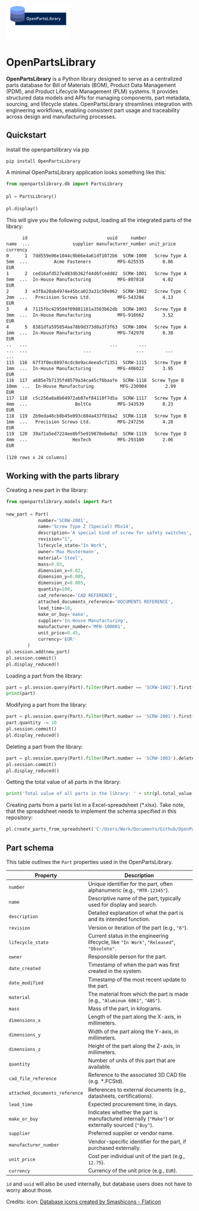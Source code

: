 
<img src="./openpartslibrary/images/openpartslibrary.png" height="96" alt="OpenPartsLibrary logo"></img>

# OpenPartsLibrary
**OpenPartsLibrary** is a Python library designed to serve as a centralized parts database for Bill of Materials (BOM), Product Data Management (PDM), and Product Lifecycle Management (PLM) systems. It provides structured data models and APIs for managing components, part metadata, sourcing, and lifecycle states. OpenPartsLibrary streamlines integration with engineering workflows, enabling consistent part usage and traceability across design and manufacturing processes.

## Quickstart

Install the openpartslibrary via pip
```console
pip install OpenPartsLibrary
```

A minimal OpenPartsLibrary application looks something like this:
```python 
from openpartslibrary.db import PartsLibrary

pl = PartsLibrary()

pl.display()
```

This will give you the following output, loading all the integrated parts of the library:
```console
      id                              uuid     number               name  ...                supplier manufacturer_number unit_price currency
0      1  7dd559e06e1044c9b66e4a61df1072b6  SCRW-1000   Screw Type A 5mm  ...          Acme Fasteners          MFG-625535       0.86      EUR
1      2  ced16afd527e483db362f44d6fcedd82  SCRW-1001   Screw Type A 5mm  ...  In-House Manufacturing          MFG-807818       4.02      EUR
2      3  e3f8a20ab4974e45bca023a31c50e862  SCRW-1002   Screw Type C 2mm  ...   Precision Screws Ltd.          MFG-543204       4.13      EUR
3      4  7115fbc429594f09881181a3503b62db  SCRW-1003   Screw Type B 3mm  ...  In-House Manufacturing          MFG-916662       3.52      EUR
4      5  8381dfa595854aa78b9d373d8a3f3f63  SCRW-1004   Screw Type A 1mm  ...  In-House Manufacturing          MFG-742978       0.38      EUR
..   ...                               ...        ...                ...  ...                     ...                 ...        ...      ...
115  116  67f3f0ec88974cdc8e9ac4eea5cf1351  SCRW-1115   Screw Type B 1mm  ...  In-House Manufacturing          MFG-406022       3.95      EUR
116  117  a685e7b7135f48579a34ca45cf6baafe  SCRW-1116  Screw Type B 10mm  ...  In-House Manufacturing          MFG-230904       2.99      EUR
117  118  c5c256a8a8b04972ab87ef84110f7d5a  SCRW-1117   Screw Type A 4mm  ...                  BoltCo          MFG-343539       0.23      EUR
118  119  2b9eda46cb8b45e093c084a437f01ba2  SCRW-1118   Screw Type B 1mm  ...   Precision Screws Ltd.          MFG-247256       4.28      EUR
119  120  39a71a5ed7224ee0bf5e919870ebe0a3  SCRW-1119   Screw Type D 4mm  ...                 HexTech          MFG-293100       2.06      EUR

[120 rows x 24 columns]
```

## Working with the parts library

Creating a new part in the library:
```python 
from openpartslibrary.models import Part

new_part = Part(
            number='SCRW-2001',
            name='Screw Type Z (Special) M5x14',
            description='A special kind of screw for safety switches',
            revision="1",
            lifecycle_state="In Work",
            owner='Max Mustermann',
            material='Steel',
            mass=0.03,
            dimension_x=0.02,
            dimension_y=0.005,
            dimension_z=0.005,
            quantity=100,
            cad_reference='CAD REFERENCE',
            attached_documents_reference='DOCUMENTS REFERENCE',
            lead_time=10,
            make_or_buy='make',
            supplier='In-House Manufacturing',
            manufacturer_number='MFN-100001',
            unit_price=0.45,
            currency='EUR'
        )
pl.session.add(new_part)
pl.session.commit()
pl.display_reduced()
```

Loading a part from the library:
```python 
part = pl.session.query(Part).filter(Part.number == 'SCRW-1002').first()
print(part)
```

Modifying a part from the library:
```python 
part = pl.session.query(Part).filter(Part.number == 'SCRW-2001').first()
part.quantity -= 10
pl.session.commit()
pl.display_reduced()
```

Deleting a part from the library:
```python 
part = pl.session.query(Part).filter(Part.number == 'SCRW-1003').delete()
pl.session.commit()
pl.display_reduced()
```

Getting the total value of all parts in the library:
```python 
print('Total value of all parts in the library: ' + str(pl.total_value()) + ' EUR')
```

Creating parts from a parts list in a Excel-spreadsheet (*.xlsx). Take note, that the spreadsheet needs to implement the schema specified in this repository:
```python 
pl.create_parts_from_spreadsheet('C:/Users/Work/Documents/Github/OpenPartsLibrary/openpartslibrary/sample/parts_data_sample.xlsx')
```

## Part schema
This table outlines the `Part` properties used in the OpenPartsLibrary.

| Property | Description |
|----------|-------------|
| `number` | Unique identifier for the part, often alphanumeric (e.g., `"MTR-12345"`). |
| `name` | Descriptive name of the part, typically used for display and search. |
| `description` | Detailed explanation of what the part is and its intended function. |
| `revision` | Version or iteration of the part (e.g., `"6"`). |
| `lifecycle_state` | Current status in the engineering lifecycle, like `"In Work"`, `"Released"`, `"Obsolete"`. |
| `owner` | Responsible person for the part. |
| `date_created` | Timestamp of when the part was first created in the system. |
| `date_modified` | Timestamp of the most recent update to the part. |
| `material` | The material from which the part is made (e.g., `"Aluminum 6061"`, `"ABS"`). |
| `mass` | Mass of the part, in kilograms. |
| `dimensions_x` | Length of the part along the X-axis, in millimeters. |
| `dimensions_y` | Width of the part along the Y-axis, in millimeters. |
| `dimensions_z` | Height of the part along the Z-axis, in millimeters. |
| `quantity` | Number of units of this part that are available. |
| `cad_file_reference` | Reference to the associated 3D CAD file (e.g. *.FCStd). |
| `attached_documents_reference` | References to external documents (e.g., datasheets, certifications). |
| `lead_time` | Expected procurement time, in days. |
| `make_or_buy` | Indicates whether the part is manufactured internally (`"Make"`) or externally sourced (`"Buy"`). |
| `supplier` | Preferred supplier or vendor name. |
| `manufacturer_number` | Vendor-specific identifier for the part, if purchased externally. |
| `unit_price` | Cost per individual unit of the part (e.g., `12.75`). |
| `currency` | Currency of the unit price (e.g., `EUR`). |


`id` and `uuid` will also be used internally, but database users does not have to worry about those.

Credits:
icon: <a href="https://www.flaticon.com/free-icons/database" title="database icons">Database icons created by Smashicons - Flaticon</a>